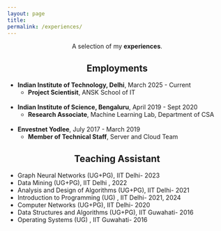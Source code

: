 ```yaml
---
layout: page
title: 
permalink: /experiences/
---
```


<p align="center">
A selection of my <b>experiences</b>.
</p>

## <center>Employments</center>
- **Indian Institute of Technology, Delhi**, March 2025 - Current
  * **Project Scientisit**, ANSK School of IT
<br/><br/>
- **Indian Institute of Science, Bengaluru**, April 2019 - Sept 2020
  * **Research Associate**, Machine Learning Lab, Department of CSA
<br/><br/>
- **Envestnet Yodlee**, July 2017 - March 2019
  * **Member of Technical Staff**, Server and Cloud Team


 

## <center>Teaching Assistant </center>
- Graph Neural Networks (UG+PG), IIT Delhi- 2023
- Data Mining (UG+PG), IIT Delhi , 2022
- Analysis and Design of Algorithms (UG+PG), IIT Delhi- 2021
- Introduction to Programming (UG) , IIT Delhi- 2021, 2024
- Computer Networks (UG+PG), IIT Delhi- 2020
- Data Structures and Algorithms (UG+PG), IIT Guwahati- 2016 
- Operating Systems (UG) , IIT Guwahati- 2016 

